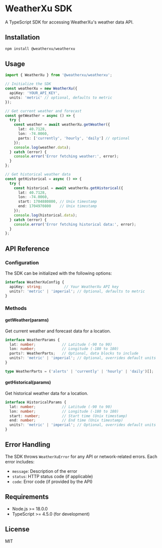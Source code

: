 # WeatherXu SDK

A TypeScript SDK for accessing WeatherXu's weather data API.

## Installation

```bash
npm install @weatherxu/weatherxu
```

## Usage

```typescript
import { WeatherXu } from '@weatherxu/weatherxu';

// Initialize the SDK
const weatherXu = new WeatherXu({
  apiKey: 'YOUR_API_KEY',
  units: 'metric' // optional, defaults to metric
});

// Get current weather and forecast
const getWeather = async () => {
  try {
    const weather = await weatherXu.getWeather({
      lat: 40.7128,
      lon: -74.0060,
      parts: ['currently', 'hourly', 'daily'] // optional
    });
    console.log(weather.data);
  } catch (error) {
    console.error('Error fetching weather:', error);
  }
};

// Get historical weather data
const getHistorical = async () => {
  try {
    const historical = await weatherXu.getHistorical({
      lat: 40.7128,
      lon: -74.0060,
      start: 1704880800, // Unix timestamp
      end: 1704970800    // Unix timestamp
    });
    console.log(historical.data);
  } catch (error) {
    console.error('Error fetching historical data:', error);
  }
};
```

## API Reference

### Configuration

The SDK can be initialized with the following options:

```typescript
interface WeatherXuConfig {
  apiKey: string;          // Your WeatherXu API key
  units?: 'metric' | 'imperial'; // Optional, defaults to metric
}
```

### Methods

#### getWeather(params)

Get current weather and forecast data for a location.

```typescript
interface WeatherParams {
  lat: number;            // Latitude (-90 to 90)
  lon: number;            // Longitude (-180 to 180)
  parts?: WeatherParts;   // Optional, data blocks to include
  units?: 'metric' | 'imperial'; // Optional, overrides default units
}

type WeatherParts = ('alerts' | 'currently' | 'hourly' | 'daily')[];
```

#### getHistorical(params)

Get historical weather data for a location.

```typescript
interface HistoricalParams {
  lat: number;            // Latitude (-90 to 90)
  lon: number;            // Longitude (-180 to 180)
  start: number;          // Start time (Unix timestamp)
  end: number;            // End time (Unix timestamp)
  units?: 'metric' | 'imperial'; // Optional, overrides default units
}
```

## Error Handling

The SDK throws `WeatherXuError` for any API or network-related errors. Each error includes:

- `message`: Description of the error
- `status`: HTTP status code (if applicable)
- `code`: Error code (if provided by the API)

## Requirements

- Node.js >= 18.0.0
- TypeScript >= 4.5.0 (for development)

## License

MIT